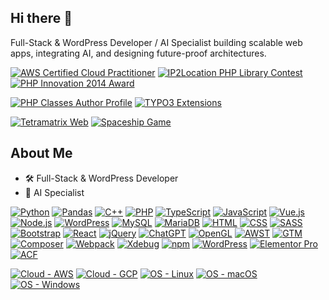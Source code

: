 ## Hi there 👋

Full-Stack & WordPress Developer / AI Specialist building scalable web apps, integrating AI, and designing future-proof architectures.

[![AWS Certified Cloud Practitioner](https://img.shields.io/badge/AWS-Certified_Cloud_Practitioner-blue?logo=amazonaws&logoColor=white)](https://www.credly.com/badges/5bd44901-eb63-4cc4-9df2-67b985d41746/public_url "Go to Credly profile page")  [![IP2Location PHP Library Contest](https://img.shields.io/badge/IP2Location-PHP_Library_Contest-blue?logo=php&logoColor=white)](https://www.ip2location.com/contest-ip2location-php-optimization-submission "View IP2Location PHP Library Contest")  [![PHP Innovation 2014 Award](https://img.shields.io/badge/PHP_Innovation-2014_Blog_Post-blue?logo=php&logoColor=white)](https://www.phpclasses.org/blog/post/265-Chi-Hoang-and-Italy-Won-the-2014-PHP-Innovation-Award-Edition.html "Read PHP Innovation 2014 Blog Post")

[![PHP Classes Author Profile](https://img.shields.io/badge/PHPClasses-Author_Profile-blue?logo=php&logoColor=white)](http://www.phpclasses.org/browse/author/441663.html "Go to PHP Classes Author Profile")  [![TYPO3 Extensions](https://img.shields.io/badge/TYPO3-Extensions_Search-blue?logo=typo3&logoColor=white)](https://extensions.typo3.org/?L=0&id=1&tx_solr%5Bq%5D=chi+hoang "Search TYPO3 Extensions for Chi Hoang")

[![Tetramatrix Web](https://img.shields.io/badge/Web-Tetramatrix_GitHub_Page-blue?logo=github&logoColor=white)](https://tetramatrix.github.io/startmenu/ "Visit Tetramatrix Web Page") [![Spaceship Game](https://img.shields.io/badge/Spaceship-Old_School_Retro_Game-blue?logo=itch.io&logoColor=white)](https://tetramatrix.itch.io/old-school-retro-mini-game-spaceship "Play Spaceship Old School Retro Mini Game")

## About Me
- 🛠 Full-Stack & WordPress Developer
- 🤖 AI Specialist

[![Python](https://img.shields.io/badge/python-grey?style=for-the-badge&logo=python)](https://python.org "Go to Python homepage")
[![Pandas](https://img.shields.io/badge/pandas-grey?style=for-the-badge&logo=pandas)](https://pandas.pydata.org/ "Go to Pandas homepage")
[![C++](https://img.shields.io/badge/c%2B%2B-grey?style=for-the-badge&logo=c%2B%2B)]()
[![PHP](https://img.shields.io/badge/php-grey?style=for-the-badge&logo=php)](https://www.php.net/ "Go to PHP homepage")
[![TypeScript](https://img.shields.io/badge/typescript-grey?style=for-the-badge&logo=typescript)](https://typescriptlang.org "Go to TypeScript homepage")
[![JavaScript](https://img.shields.io/badge/javascript-grey?style=for-the-badge&logo=javascript)](https://www.javascript.com/ "Go to JavaScript homepage")
[![Vue.js](https://img.shields.io/badge/vuedotjs-grey?style=for-the-badge&logo=vuedotjs)](https://vuejs.org/ "Go to Vue.js homepage")
[![Node.js](https://img.shields.io/badge/node.js-grey?style=for-the-badge&logo=node.js)](https://nodejs.org "Go to Node.js homepage")
[![WordPress](https://img.shields.io/badge/wordpress-grey?style=for-the-badge&logo=wordpress)](https://wordpress.com/de/ "Go to WordPress homepage")
[![MySQL](https://img.shields.io/badge/mysql-grey?style=for-the-badge&logo=mysql)](https://www.mysql.com/ "Go to MySQL homepage")
[![MariaDB](https://img.shields.io/badge/mysql-grey?style=for-the-badge&logo=mysql)](https://www.mariadb.com/ "Go to MySQL homepage")
[![HTML](https://img.shields.io/badge/HTML-grey?style=for-the-badge&logo=html5)](https://www.w3schools.com/html/ "Go to HTML W3Schools")
[![CSS](https://img.shields.io/badge/css-grey?style=for-the-badge&logo=css)]()
[![SASS](https://img.shields.io/badge/sass-grey?style=for-the-badge&logo=sass)]()
[![Bootstrap](https://img.shields.io/badge/Bootstrap-grey?style=for-the-badge&logo=Bootstrap)](https://getbootstrap.com/ "Go to Bootstrap W3Schools")
[![React](https://img.shields.io/badge/react-grey?style=for-the-badge&logo=Bootstrap)](https://react.com/ "Go to React")
[![jQuery](https://img.shields.io/badge/jquery-grey?style=for-the-badge&logo=Bootstrap)](https://jquery.com/ "Go to jQuery")
[![ChatGPT](https://img.shields.io/badge/chatgpt-grey?style=for-the-badge&logo=Bootstrap)](https://chatgpt.com/ "Go to ChatGPT")
[![OpenGL](https://img.shields.io/badge/opengl-grey?style=for-the-badge&logo=Bootstrap)](https://opengl.com/ "Go to OpenGL")
[![AWST](https://img.shields.io/badge/aws-grey?style=for-the-badge&logo=Bootstrap)](https://aws.com/ "Go to AWS")
[![GTM](https://img.shields.io/badge/gtm-grey?style=for-the-badge&logo=Bootstrap)](https://google.com/ "Go to GTM")
[![Composer](https://img.shields.io/badge/composer-grey?style=for-the-badge&logo=Bootstrap)](https://gtm.com/ "Go to Composer")
[![Webpack](https://img.shields.io/badge/webpack-grey?style=for-the-badge&logo=Bootstrap)](https://webpack.com/ "Go to Webpack")
[![Xdebug](https://img.shields.io/badge/xdebug-grey?style=for-the-badge&logo=Bootstrap)](https://xdebug.com/ "Go to Xdebug")
[![npm](https://img.shields.io/badge/npm-grey?style=for-the-badge&logo=Bootstrap)](https://npm.com/ "Go to npm")
[![WordPress](https://img.shields.io/badge/wordpress-grey?style=for-the-badge&logo=Bootstrap)](https://wordpress.com/ "Go to WordPress")
[![Elementor Pro](https://img.shields.io/badge/elementor-pro-grey?style=for-the-badge&logo=Bootstrap)](https://elementor.com/ "Go to Elementor Pro")
[![ACF](https://img.shields.io/badge/acf-grey?style=for-the-badge&logo=Bootstrap)](https://acf.com/ "Go to ACF")

[![Cloud - AWS](https://img.shields.io/badge/Cloud-AWS-blue?logo=aws&logoColor=white)](https://www.aws.com/ "Go to AWS homepage")
[![Cloud - GCP](https://img.shields.io/badge/Cloud-GCP-blue?logo=aws&logoColor=white)](https://www.google.com/ "Go to GCP homepage")
[![OS - Linux](https://img.shields.io/badge/OS-Linux-blue?logo=linux&logoColor=white)](https://www.linux.org/ "Go to Linux homepage")
[![OS - macOS](https://img.shields.io/badge/OS-macOS-blue?logo=apple&logoColor=white)](https://www.apple.com/macos/ "Go to Apple homepage")
[![OS - Windows](https://img.shields.io/badge/OS-Windows-blue?logo=windows&logoColor=white)](https://www.microsoft.com/ "Go to Microsoft homepage")

<!--
**Tetramatrix/Tetramatrix** is a ✨ _special_ ✨ repository because its `README.md` (this file) appears on your GitHub profile.

Here are some ideas to get you started:

- 🔭 I’m currently working on ...
- 🌱 I’m currently learning ...
- 👯 I’m looking to collaborate on ...
- 🤔 I’m looking for help with ...
- 💬 Ask me about ...
- 📫 How to reach me: ...
- 😄 Pronouns: ...
- ⚡ Fun fact: ...
-->
